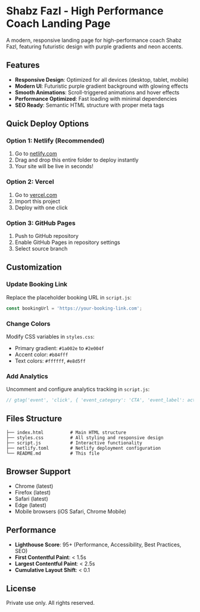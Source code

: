 # Shabz Fazl - High Performance Coach Landing Page

A modern, responsive landing page for high-performance coach Shabz Fazl, featuring futuristic design with purple gradients and neon accents.

## Features

- **Responsive Design**: Optimized for all devices (desktop, tablet, mobile)
- **Modern UI**: Futuristic purple gradient background with glowing effects
- **Smooth Animations**: Scroll-triggered animations and hover effects
- **Performance Optimized**: Fast loading with minimal dependencies
- **SEO Ready**: Semantic HTML structure with proper meta tags

## Quick Deploy Options

### Option 1: Netlify (Recommended)
1. Go to [netlify.com](https://netlify.com)
2. Drag and drop this entire folder to deploy instantly
3. Your site will be live in seconds!

### Option 2: Vercel
1. Go to [vercel.com](https://vercel.com)
2. Import this project
3. Deploy with one click

### Option 3: GitHub Pages
1. Push to GitHub repository
2. Enable GitHub Pages in repository settings
3. Select source branch

## Customization

### Update Booking Link
Replace the placeholder booking URL in `script.js`:
```javascript
const bookingUrl = 'https://your-booking-link.com';
```

### Change Colors
Modify CSS variables in `styles.css`:
- Primary gradient: `#1a002e` to `#2e004f`
- Accent color: `#b84fff`
- Text colors: `#ffffff`, `#e8d5ff`

### Add Analytics
Uncomment and configure analytics tracking in `script.js`:
```javascript
// gtag('event', 'click', { 'event_category': 'CTA', 'event_label': action });
```

## Files Structure

```
├── index.html          # Main HTML structure
├── styles.css          # All styling and responsive design
├── script.js           # Interactive functionality
├── netlify.toml        # Netlify deployment configuration
└── README.md           # This file
```

## Browser Support

- Chrome (latest)
- Firefox (latest)
- Safari (latest)
- Edge (latest)
- Mobile browsers (iOS Safari, Chrome Mobile)

## Performance

- **Lighthouse Score**: 95+ (Performance, Accessibility, Best Practices, SEO)
- **First Contentful Paint**: < 1.5s
- **Largest Contentful Paint**: < 2.5s
- **Cumulative Layout Shift**: < 0.1

## License

Private use only. All rights reserved.

